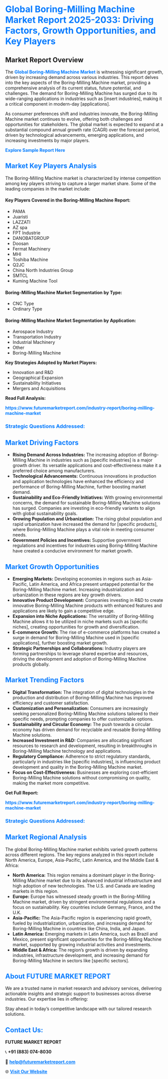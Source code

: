 <h1 style="color: #007BFF;">Global Boring-Milling Machine Market Report 2025-2033: Driving Factors, Growth Opportunities, and Key Players</h1>

<section id="overview">
<h2>Market Report Overview</h2>
<p>The <a href="https://www.futuremarketreport.com/industry-report/boring-milling-machine-market" style="color: #007BFF; text-decoration: none;"><strong>Global Boring-Milling Machine Market</strong></a> is witnessing significant growth, driven by increasing demand across various industries. This report delves into the key aspects of the Boring-Milling Machine market, providing a comprehensive analysis of its current status, future potential, and challenges. The demand for Boring-Milling Machine has surged due to its wide-ranging applications in industries such as [insert industries], making it a critical component in modern-day [applications].</p>
<p>As consumer preferences shift and industries innovate, the Boring-Milling Machine market continues to evolve, offering both challenges and opportunities for stakeholders. The global market is expected to expand at a substantial compound annual growth rate (CAGR) over the forecast period, driven by technological advancements, emerging applications, and increasing investments by major players.</p>
</section>

<section id="overview">
<p><a href="https://www.futuremarketreport.com/request-sample/reportId=128779" style="color: #007BFF; text-decoration: none;"><strong>Explore Sample Report Here</strong></a></p>
</section>

<section id="key-players">
<h2 style="color: #007BFF;">Market Key Players Analysis</h2>
<p>The Boring-Milling Machine market is characterized by intense competition among key players striving to capture a larger market share. Some of the leading companies in the market include:</p>
<h4>Key Players Covered in the Boring-Milling Machine Report:</h4>
<ul><li>PAMA</li><li>Juaristi</li><li>LAZZATI</li><li>AZ spa</li><li>FPT Industrie</li><li>DANOBATGROUP</li><li>Doosan</li><li>Fermat Machinery</li><li>MHI</li><li>Toshiba Machine</li><li>Q2JC</li><li>China North Industries Group</li><li>SMTCL</li><li>Kuming Machine Tool</li></ul>
<h4>Boring-Milling Machine Market Segmentation by Type:</h4>
<ul><li>CNC Type</li><li>Ordinary Type</li></ul>

<h4>Boring-Milling Machine Market Segmentation by Application:</h4>
<ul><li>Aerospace Industry</li><li>Transportation Industry</li><li>Industrial Machinery</li><li>Other</li><li>Boring-Milling Machine</li></ul>
<p><strong>Key Strategies Adopted by Market Players:</strong></p>
<ul>
<li>Innovation and R&D</li>
<li>Geographical Expansion</li>
<li>Sustainability Initiatives</li>
<li>Mergers and Acquisitions</li>
</ul>
</section>

<section>
<p><strong>Read Full Analysis: </strong></p><a href="https://www.futuremarketreport.com/industry-report/boring-milling-machine-market" style="color: #007BFF; text-decoration: none;"><strong>https://www.futuremarketreport.com/industry-report/boring-milling-machine-market</strong></a>
<h3 style="color: #007BFF;">Strategic Questions Addressed:</h3>
</section>

<section id="driving-factors">
<h2 style="color: #007BFF;">Market Driving Factors</h2>
<ul>
<li><strong>Rising Demand Across Industries:</strong> The increasing adoption of Boring-Milling Machine in industries such as [specific industries] is a major growth driver. Its versatile applications and cost-effectiveness make it a preferred choice among manufacturers.</li>
<li><strong>Technological Advancements:</strong> Continuous innovations in production and application technologies have enhanced the efficiency and performance of Boring-Milling Machine, further boosting market demand.</li>
<li><strong>Sustainability and Eco-Friendly Initiatives:</strong> With growing environmental concerns, the demand for sustainable Boring-Milling Machine solutions has surged. Companies are investing in eco-friendly variants to align with global sustainability goals.</li>
<li><strong>Growing Population and Urbanization:</strong> The rising global population and rapid urbanization have increased the demand for [specific products], where Boring-Milling Machine plays a vital role in meeting consumer needs.</li>
<li><strong>Government Policies and Incentives:</strong> Supportive government regulations and incentives for industries using Boring-Milling Machine have created a conducive environment for market growth.</li>
</ul>
</section>

<section id="growth-opportunities">
<h2 style="color: #007BFF;">Market Growth Opportunities</h2>
<ul>
<li><strong>Emerging Markets:</strong> Developing economies in regions such as Asia-Pacific, Latin America, and Africa present untapped potential for the Boring-Milling Machine market. Increasing industrialization and urbanization in these regions are key growth drivers.</li>
<li><strong>Innovative Product Development:</strong> Companies investing in R&D to create innovative Boring-Milling Machine products with enhanced features and applications are likely to gain a competitive edge.</li>
<li><strong>Expansion into Niche Applications:</strong> The versatility of Boring-Milling Machine allows it to be utilized in niche markets such as [specific niches], creating opportunities for growth and diversification.</li>
<li><strong>E-commerce Growth:</strong> The rise of e-commerce platforms has created a surge in demand for Boring-Milling Machine used in [specific applications], further boosting market growth.</li>
<li><strong>Strategic Partnerships and Collaborations:</strong> Industry players are forming partnerships to leverage shared expertise and resources, driving the development and adoption of Boring-Milling Machine products globally.</li>
</ul>
</section>

<section id="trending-factors">
<h2 style="color: #007BFF;">Market Trending Factors</h2>
<ul>
<li><strong>Digital Transformation:</strong> The integration of digital technologies in the production and distribution of Boring-Milling Machine has improved efficiency and customer satisfaction.</li>
<li><strong>Customization and Personalization:</strong> Consumers are increasingly seeking personalized Boring-Milling Machine solutions tailored to their specific needs, prompting companies to offer customizable options.</li>
<li><strong>Sustainability and Circular Economy:</strong> The push towards a circular economy has driven demand for recyclable and reusable Boring-Milling Machine solutions.</li>
<li><strong>Increased Investment in R&D:</strong> Companies are allocating significant resources to research and development, resulting in breakthroughs in Boring-Milling Machine technology and applications.</li>
<li><strong>Regulatory Compliance:</strong> Adherence to strict regulatory standards, particularly in industries like [specific industries], is influencing product development and quality in the Boring-Milling Machine market.</li>
<li><strong>Focus on Cost-Effectiveness:</strong> Businesses are exploring cost-efficient Boring-Milling Machine solutions without compromising on quality, making the market more competitive.</li>
</ul>
</section>

<section>
<p><strong>Get Full Report: </strong></p><a href="https://www.futuremarketreport.com/industry-report/boring-milling-machine-market" style="color: #007BFF; text-decoration: none;"><strong>https://www.futuremarketreport.com/industry-report/boring-milling-machine-market</strong></a>
<h3 style="color: #007BFF;">Strategic Questions Addressed:</h3>
</section>


<section id="regional-analysis">
<h2 style="color: #007BFF;">Market Regional Analysis</h2>
<p>The global Boring-Milling Machine market exhibits varied growth patterns across different regions. The key regions analyzed in this report include North America, Europe, Asia-Pacific, Latin America, and the Middle East & Africa:</p>
<ul>
<li><strong>North America:</strong> This region remains a dominant player in the Boring-Milling Machine market due to its advanced industrial infrastructure and high adoption of new technologies. The U.S. and Canada are leading markets in this region.</li>
<li><strong>Europe:</strong> Europe has witnessed steady growth in the Boring-Milling Machine market, driven by stringent environmental regulations and a focus on sustainability. Key countries include Germany, France, and the U.K.</li>
<li><strong>Asia-Pacific:</strong> The Asia-Pacific region is experiencing rapid growth, fueled by industrialization, urbanization, and increasing demand for Boring-Milling Machine in countries like China, India, and Japan.</li>
<li><strong>Latin America:</strong> Emerging markets in Latin America, such as Brazil and Mexico, present significant opportunities for the Boring-Milling Machine market, supported by growing industrial activities and investments.</li>
<li><strong>Middle East & Africa:</strong> The region’s growth is driven by expanding industries, infrastructure development, and increasing demand for Boring-Milling Machine in sectors like [specific sectors].</li>
</ul>
</section>

<footer>
<h2 style="color: #007BFF;">About FUTURE MARKET REPORT</h2>
<p>We are a trusted name in market research and advisory services, delivering actionable insights and strategic support to businesses across diverse industries. Our expertise lies in offering:</p>

<p>Stay ahead in today’s competitive landscape with our tailored research solutions.</p>

<h2 style="color: #007BFF;">Contact Us:</h2>
<p><strong>FUTURE MARKET REPORT</strong></p>
<p>📞 <strong>+91 (883) 074-8030</strong></p>
<p>📧 <strong><a href="mailto:help@futuremarketreport.com" style="color: #007BFF;">help@futuremarketreport.com</a></strong></p>
<p>🌐 <strong><a href="https://www.futuremarketreport.com/" style="color: #007BFF;">Visit Our Website</a></strong></p>
</footer>